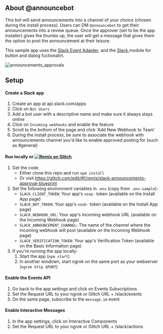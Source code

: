 ## About @announcebot

This bot will send announcements into a channel of your choice (chosen during the install process). Users can DM `@announcebot` to get their announcements into a review queue. Once the approver (set to be the app installer) gives the thumbs up, the user will get a message that gives them the option to post the announcement at their leisure.

This sample app uses the
[Slack Event Adapter](https://github.com/slackapi/node-slack-events-api), and the [Slack ](https://github.com/slackapi/node-slack-interactive-messages) module for button and dialog fuctionalirt.

![announcements_approvals](https://user-images.githubusercontent.com/915297/30937963-50e4176c-a38d-11e7-94ee-81fae196b506.gif)

## Setup

#### Create a Slack app

1. Create an app at api.slack.com/apps
1. Click on `Bot Users`
1. Add a bot user with a descriptive name and make sure it always stays online
1. Click on `Incoming webhooks` and enable the feature
1. Scroll to the bottom of the page and click 'Add New Webhook to Team'
1. During the install process, be sure to associate the webhook with announcements channel you'd like to enable approved posting for (such as #general)

#### Run locally or [![Remix on Glitch](https://cdn.glitch.com/2703baf2-b643-4da7-ab91-7ee2a2d00b5b%2Fremix-button.svg)](https://glitch.com/edit/#!/remix/slack-announcements-approval-blueprint)
1. Get the code
    * Either clone this repo and run `npm install`
    * Or visit https://glitch.com/edit/#!/remix/slack-announcements-approval-blueprint
1. Set the following environment variables in `.env` (copy from `.env.sample`):
    * `SLACK_CLIENT_TOKEN`: Your app's `xoxp-` token (available on the Install App page)
    * `SLACK_BOT_TOKEN`: Your app's `xoxb-` token (available on the Install App page)
    * `SLACK_WEBHOOK_URL`: Your app's incoming webhook URL (available on the Incoming Webhook page)
    * `SLACK_ANNOUNCEMENT_CHANNEL`: The name of the channel where the incoming webhook will post (available on the Incoming Webhook page)
    * `SLACK_VERIFICATION_TOKEN`: Your app's Verification Token (available on the Basic Information page)
1. If you're running the app locally:
    1. Start the app (`npm start`)
    1. In another windown, start ngrok on the same port as your webserver (`ngrok http $PORT`)

#### Enable the Events API
1. Go back to the app settings and click on Events Subscriptions
1. Set the Request URL to your ngrok or Glitch URL + /slack/events
1. On the same page, subscribe to the `message.im` event

#### Enable Interactive Messages

1. In the app settings, click on Interactive Components
1. Set the Request URL to your ngrok or Glitch URL + /slack/actions
